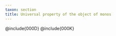 ```yaml
---
taxon: section
title: Universal property of the object of monos
---
```


@include{000D}
@include{000K}
